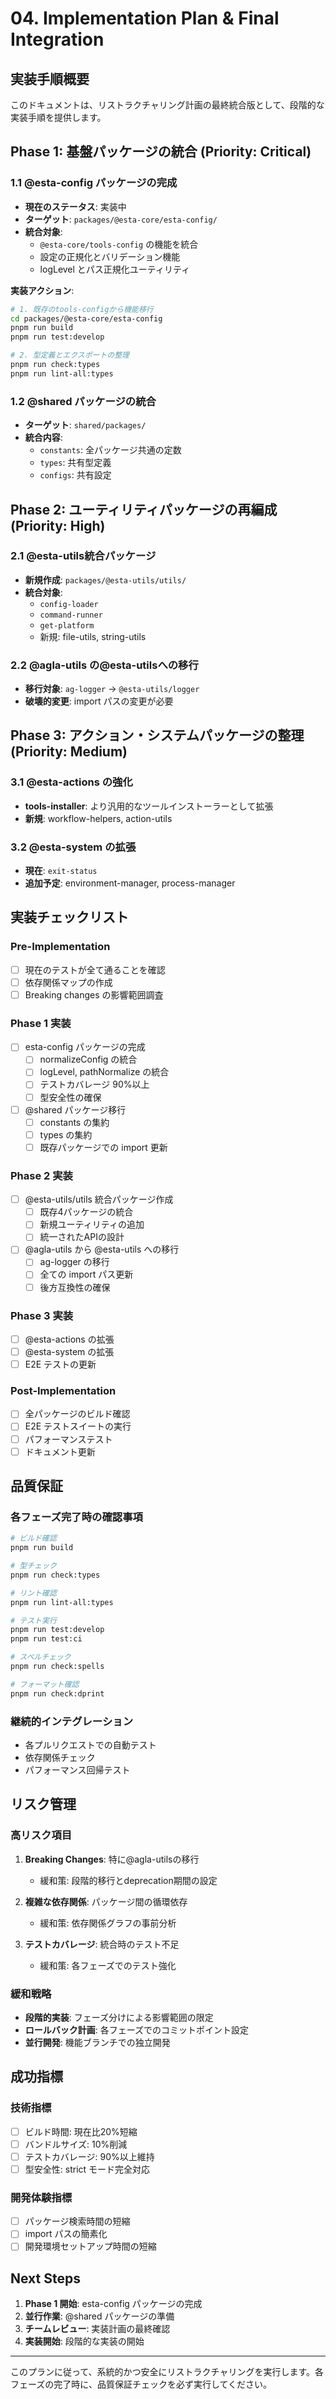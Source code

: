 # 04. Implementation Plan & Final Integration

## 実装手順概要

このドキュメントは、リストラクチャリング計画の最終統合版として、段階的な実装手順を提供します。

## Phase 1: 基盤パッケージの統合 (Priority: Critical)

### 1.1 @esta-config パッケージの完成

- **現在のステータス**: 実装中
- **ターゲット**: `packages/@esta-core/esta-config/`
- **統合対象**:
  - `@esta-core/tools-config` の機能を統合
  - 設定の正規化とバリデーション機能
  - logLevel とパス正規化ユーティリティ

**実装アクション**:

```bash
# 1. 既存のtools-configから機能移行
cd packages/@esta-core/esta-config
pnpm run build
pnpm run test:develop

# 2. 型定義とエクスポートの整理
pnpm run check:types
pnpm run lint-all:types
```

### 1.2 @shared パッケージの統合

- **ターゲット**: `shared/packages/`
- **統合内容**:
  - `constants`: 全パッケージ共通の定数
  - `types`: 共有型定義
  - `configs`: 共有設定

## Phase 2: ユーティリティパッケージの再編成 (Priority: High)

### 2.1 @esta-utils統合パッケージ

- **新規作成**: `packages/@esta-utils/utils/`
- **統合対象**:
  - `config-loader`
  - `command-runner`
  - `get-platform`
  - 新規: file-utils, string-utils

### 2.2 @agla-utils の@esta-utilsへの移行

- **移行対象**: `ag-logger` → `@esta-utils/logger`
- **破壊的変更**: import パスの変更が必要

## Phase 3: アクション・システムパッケージの整理 (Priority: Medium)

### 3.1 @esta-actions の強化

- **tools-installer**: より汎用的なツールインストーラーとして拡張
- **新規**: workflow-helpers, action-utils

### 3.2 @esta-system の拡張

- **現在**: `exit-status`
- **追加予定**: environment-manager, process-manager

## 実装チェックリスト

### Pre-Implementation

- [ ] 現在のテストが全て通ることを確認
- [ ] 依存関係マップの作成
- [ ] Breaking changes の影響範囲調査

### Phase 1 実装

- [ ] esta-config パッケージの完成
  - [ ] normalizeConfig の統合
  - [ ] logLevel, pathNormalize の統合
  - [ ] テストカバレージ 90%以上
  - [ ] 型安全性の確保
- [ ] @shared パッケージ移行
  - [ ] constants の集約
  - [ ] types の集約
  - [ ] 既存パッケージでの import 更新

### Phase 2 実装

- [ ] @esta-utils/utils 統合パッケージ作成
  - [ ] 既存4パッケージの統合
  - [ ] 新規ユーティリティの追加
  - [ ] 統一されたAPIの設計
- [ ] @agla-utils から @esta-utils への移行
  - [ ] ag-logger の移行
  - [ ] 全ての import パス更新
  - [ ] 後方互換性の確保

### Phase 3 実装

- [ ] @esta-actions の拡張
- [ ] @esta-system の拡張
- [ ] E2E テストの更新

### Post-Implementation

- [ ] 全パッケージのビルド確認
- [ ] E2E テストスイートの実行
- [ ] パフォーマンステスト
- [ ] ドキュメント更新

## 品質保証

### 各フェーズ完了時の確認事項

```bash
# ビルド確認
pnpm run build

# 型チェック
pnpm run check:types

# リント確認
pnpm run lint-all:types

# テスト実行
pnpm run test:develop
pnpm run test:ci

# スペルチェック
pnpm run check:spells

# フォーマット確認
pnpm run check:dprint
```

### 継続的インテグレーション

- 各プルリクエストでの自動テスト
- 依存関係チェック
- パフォーマンス回帰テスト

## リスク管理

### 高リスク項目

1. **Breaking Changes**: 特に@agla-utilsの移行
   - 緩和策: 段階的移行とdeprecation期間の設定

2. **複雑な依存関係**: パッケージ間の循環依存
   - 緩和策: 依存関係グラフの事前分析

3. **テストカバレージ**: 統合時のテスト不足
   - 緩和策: 各フェーズでのテスト強化

### 緩和戦略

- **段階的実装**: フェーズ分けによる影響範囲の限定
- **ロールバック計画**: 各フェーズでのコミットポイント設定
- **並行開発**: 機能ブランチでの独立開発

## 成功指標

### 技術指標

- [ ] ビルド時間: 現在比20%短縮
- [ ] バンドルサイズ: 10%削減
- [ ] テストカバレージ: 90%以上維持
- [ ] 型安全性: strict モード完全対応

### 開発体験指標

- [ ] パッケージ検索時間の短縮
- [ ] import パスの簡素化
- [ ] 開発環境セットアップ時間の短縮

## Next Steps

1. **Phase 1 開始**: esta-config パッケージの完成
2. **並行作業**: @shared パッケージの準備
3. **チームレビュー**: 実装計画の最終確認
4. **実装開始**: 段階的な実装の開始

---

このプランに従って、系統的かつ安全にリストラクチャリングを実行します。各フェーズの完了時に、品質保証チェックを必ず実行してください。
